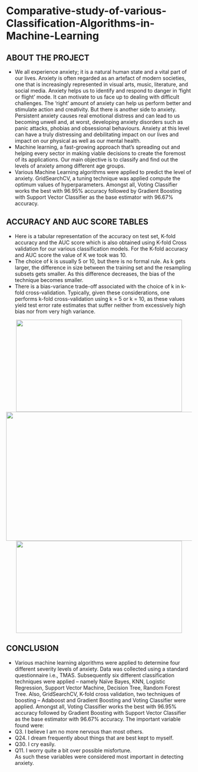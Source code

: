 # Comparative-study-of-various-Classification-Algorithms-in-Machine-Learning

## ABOUT THE PROJECT
* We all experience anxiety; it is a natural human state and a vital part of our lives. Anxiety is often regarded as an artefact of modern societies, one that is increasingly represented in visual arts, music, literature, and social media. Anxiety helps us to identify and respond to danger in ‘fight or flight’ mode. It can motivate to us face up to dealing with difficult challenges. The ‘right’ amount of anxiety can help us perform better and stimulate action and creativity. But there is another side to anxiety. Persistent anxiety causes real emotional distress and can lead to us becoming unwell and, at worst, developing anxiety disorders such as panic attacks, phobias and obsessional behaviours. Anxiety at this level can have a truly distressing and debilitating impact on our lives and impact on our physical as well as our mental health.
* Machine learning, a fast-growing approach that’s spreading out and helping every sector in making viable decisions to create the foremost of its applications. Our main objective is to classify and find out the levels of anxiety among different age groups. 
* Various Machine Learning algorithms were applied to predict the level of anxiety. GridSearchCV, a tuning technique was applied compute the optimum values of hyperparameters. Amongst all, Voting Classifier works the best with 96.95% accuracy followed by Gradient Boosting with Support Vector Classifier as the base estimator with 96.67% accuracy.

## ACCURACY AND AUC SCORE TABLES
* Here is a tabular representation of the accuracy on test set, K-fold accuracy and the AUC score which is also obtained using K-fold Cross validation for our various classification models. For the K-fold accuracy and AUC score the value of K we took was 10.
* The choice of k is usually 5 or 10, but there is no formal rule. As k gets larger, the difference in size between the training set and the resampling subsets gets smaller. As this difference decreases, the bias of the technique becomes smaller.
* There is a bias-variance trade-off associated with the choice of k in k-fold cross-validation. Typically, given these considerations, one performs k-fold cross-validation using k = 5 or k = 10, as these values yield test error rate estimates that suffer neither from excessively high bias nor from very high variance.

<p align="center">
  <img src="https://user-images.githubusercontent.com/71218441/154526157-4c8e3bc3-0d1f-44fb-ae2d-b20bb82981a5.png" width="450" height="250"/>
  <img src="https://user-images.githubusercontent.com/71218441/154526186-1115c6b2-25d0-46eb-bc54-43c9de7110cf.png" width="650" height="350"/>
  <img src="https://user-images.githubusercontent.com/71218441/154526224-36037ddc-6a8f-4275-af5b-faabd424a410.png" width="450" height="250"/>
</p>

## CONCLUSION
* Various machine learning algorithms were applied to determine four different severity levels of anxiety. Data was collected using a standard questionnaire i.e., TMAS. Subsequently six different classification techniques were applied – namely Naïve Bayes, KNN, Logistic Regression, Support Vector Machine, Decision Tree, Random Forest Tree. Also, GridSearchCV, K-fold cross validation, two techniques of boosting – Adaboost and Gradient Boosting and Voting Classifier were applied. Amongst all, Voting Classifier works the best with 96.95% accuracy followed by Gradient Boosting with Support Vector Classifier as the base estimator with 96.67% accuracy. The important variable found were: 
* Q3. I believe I am no more nervous than most others.
* Q24. I dream frequently about things that are best kept to myself.
* Q30. I cry easily.
* Q11. I worry quite a bit over possible misfortune.<br>
As such these variables were considered most important in detecting anxiety.
